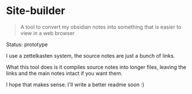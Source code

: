 # Site-builder

> A tool to convert my obsidian notes into something that is easier to view in a web browser

Status: prototype

I use a zettelkasten system, the source notes are just a bunch of links.

What this tool does is it compiles source notes into longer files,
leaving the links and the main notes intact if you want them.

I hope that makes sense. I'll write a better readme soon :)
